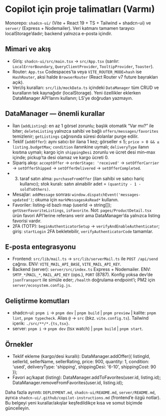 # Copilot için proje talimatları (Varmı)

Monorepo: `shadcn-ui/` (Vite + React 19 + TS + Tailwind + shadcn-ui) ve `server/` (Express + Nodemailer). Veri katmanı tamamen tarayıcı localStorage’dadır; backend yalnızca e-posta içindir.

## Mimari ve akış

- Giriş: `shadcn-ui/src/main.tsx` → `src/App.tsx` (sarılır: `LocalErrorBoundary`, `QueryClientProvider`, `TooltipProvider`, `Toaster`).
- Router: `App.tsx` Codespaces’ta veya `VITE_ROUTER_MODE=hash` ise `HashRouter`, aksi halde `BrowserRouter` (React Router v7 future bayrakları açık).
- Veri/iş kuralları: `src/lib/mockData.ts` içindeki `DataManager` tüm CRUD ve kuralların tek kaynağıdır (localStorage). Yeni özellikler eklerken DataManager API’larını kullanın; LS’ye doğrudan yazmayın.

## DataManager — önemli kurallar

- İlan (`addListing`): en az 1 görsel zorunlu; başlık otomatik “Var mıı?” ile biter; `deleteListing` yalnızca sahibi ve bağlı `offers/messages/favorites` temizlenir; `getListings` çağrısında süresi dolanlar purge edilir.
- Teklif (`addOffer`): aynı satıcı bir ilana 1 kez; görseller ≤ 5; `price > 0 && ≤ listing.budgetMax`; `condition` ilanınkine uymalı; `deliveryType` ilanın kısıtına uymalı; kargo için `shippingDesi` zorunlu ve ücret desi min–max içinde; pickup’ta desi olamaz ve kargo ücreti 0.
- Sipariş akışı: `acceptOffer` → `orderStage: 'received'` → `setOfferCarrier` → `setOfferShipped` → `setOfferDelivered` → `setOfferCompleted`.
- 3. taraf satın alma: `purchaseFromOffer` (ilan sahibi ve satıcı hariç kullanıcı); stok kuralı: satın alınabilir adet = `(quantity - 1 - soldToOthers)`.
- Mesajlar: `addMessage` sonrası `window.dispatchEvent('messages-updated')`; okuma için `markMessagesAsRead*` kullanın.
- Favoriler: listing-id bazlı map (userId → string[]); `getUserFavoriteListings`, `isFavorite`. Not: `pages/ProductDetail.tsx` ürün favori API’lerine referans verir ama DataManager’da yalnızca listing favorisi vardır.
- 2FA (TOTP): `beginAuthenticatorSetup` → `verifyAndEnableAuthenticator`; giriş: `startLogin` 2FA bekletebilir, `verifyAuthenticatorCode` tamamlar.

## E-posta entegrasyonu

- Frontend: `src/lib/mail.ts` → `src/lib/serverMail.ts` ile `POST /api/send` çağrısı. ENV: `VITE_MAIL_API_BASE`, `VITE_MAIL_API_KEY`.
- Backend (server): `server/src/index.ts` Express + Nodemailer. ENV: `SMTP_*`/`MAIL_*`, `MAIL_API_KEY` (ops.), `PORT` (8787). Konfig yoksa dev’de `jsonTransport` ile simüle eder; `/health` doğrulama endpoint’i; PM2 için `server/ecosystem.config.js`.

## Geliştirme komutları

- shadcn-ui: `pnpm i` → `pnpm dev` | `pnpm build` | `pnpm preview` | kalite: `pnpm lint`, `pnpm typecheck`. Alias `@` → `src` (bkz. `vite.config.ts`). Tailwind içerik: `./src/**/*.{ts,tsx}`.
- server: `pnpm i` → `pnpm dev` (tsx watch) | `pnpm build` | `pnpm start`.

## Örnekler

- Teklif ekleme (kargo/desi kurallı):
  DataManager.addOffer({ listingId, sellerId, sellerName, sellerRating, price: 900, quantity: 1, condition: 'used', deliveryType: 'shipping', shippingDesi: '6-10', shippingCost: 90 });
- Favori aç/kapat (listing):
  DataManager.addToFavorites(user.id, listing.id); DataManager.removeFromFavorites(user.id, listing.id);

Daha fazla ayrıntı: `DEPLOYMENT.md`, `shadcn-ui/README.md`, `server/README.md`, ayrıca `shadcn-ui/.github/copilot-instructions.md` (frontend’e özgü notlar). Bu belgeyi yeni kurallar/akışlar keşfedildikçe kısa ve somut biçimde güncelleyin.
